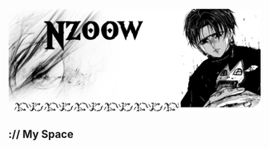 <p align="center">
    <picture>
        <img src="./assets/images/banner.webp" alt="GitHub profil banner">
    </picture>
</p>

## :// My Space


